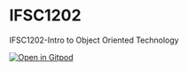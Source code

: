 # IFSC1202
IFSC1202-Intro to Object Oriented Technology

[![Open in Gitpod](https://gitpod.io/button/open-in-gitpod.svg)](https://gitpod.io/#https://github.com/apretie/IFSC1202)

